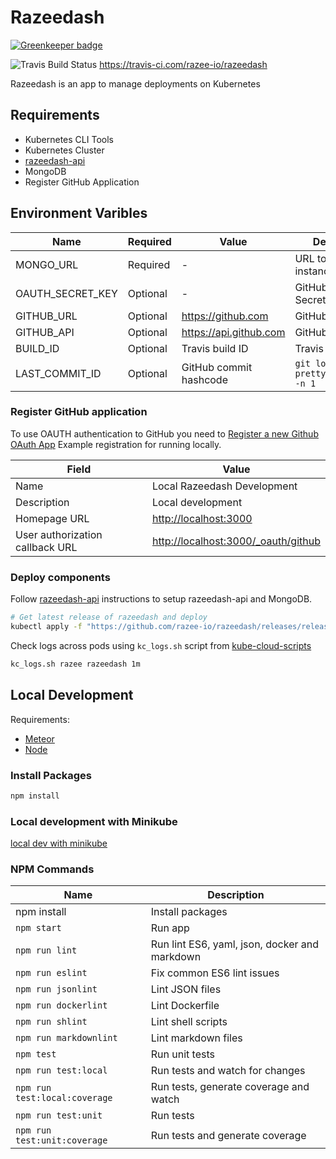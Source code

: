 # Razeedash

[![Greenkeeper badge](https://badges.greenkeeper.io/razee-io/Razeedash.svg)](https://greenkeeper.io/)

![Travis Build Status](https://api.travis-ci.com/razee-io/Razeedash.svg?branch=master)
<https://travis-ci.com/razee-io/razeedash>

Razeedash is an app to manage deployments on Kubernetes

## Requirements

- Kubernetes CLI Tools
- Kubernetes Cluster
- [razeedash-api](https://github.com/razee-io/razeedash-api)
- MongoDB
- Register GitHub Application

## Environment Varibles

| Name             | Required | Value                    | Description |
| ----             | -------- | -----                    | ----------- |
| MONGO_URL        | Required | -                        | URL to your mongo instance |
| OAUTH_SECRET_KEY | Optional | -                        | GitHub OAuth Secret Key |
| GITHUB_URL       | Optional | <https://github.com>     | GitHub URL |
| GITHUB_API       | Optional | <https://api.github.com> | GitHub API URL |
| BUILD_ID         | Optional | Travis build ID          | Travis Build ID |
| LAST_COMMIT_ID   | Optional | GitHub commit hashcode   | `git log --pretty=format:'%h' -n 1` |

### Register GitHub application

To use OAUTH authentication to GitHub you need to [Register a new Github OAuth App](https://github.com/settings/applications/new)
Example registration for running locally.

| Field | Value |
| ----- | ----- |
| Name | Local Razeedash Development |
| Description | Local development |
| Homepage URL | <http://localhost:3000> |
| User authorization callback URL | <http://localhost:3000/_oauth/github> |

### Deploy components

Follow [razeedash-api](https://github.com/razee-io/razeedash-api) instructions
to setup razeedash-api and MongoDB.

```bash
# Get latest release of razeedash and deploy
kubectl apply -f "https://github.com/razee-io/razeedash/releases/release/download/resource.yaml"
```

Check logs across pods using `kc_logs.sh` script from
[kube-cloud-scripts](https://github.com/razee-io/kube-cloud-scripts)

```bash
kc_logs.sh razee razeedash 1m
```

## Local Development

Requirements:

- [Meteor](https://www.meteor.com/install)
- [Node](https://nodejs.org/en/)

### Install Packages

```bash
npm install
```

### Local development with Minikube

[local dev with minikube](https://github.com/razee-io/Razeedash/blob/master/MINIKUBE.md)

### NPM Commands

| Name                          | Description |
| ----                          | ----------- |
| npm install                   | Install packages |
| `npm start`                   | Run app |
| `npm run lint`                | Run lint ES6, yaml, json, docker and markdown|
| `npm run eslint`              | Fix common ES6 lint issues |
| `npm run jsonlint`            | Lint JSON files |
| `npm run dockerlint`          | Lint Dockerfile |
| `npm run shlint`              | Lint shell scripts |
| `npm run markdownlint`        | Lint markdown files |
| `npm test`                    | Run unit tests |
| `npm run test:local`          | Run tests and watch for changes |
| `npm run test:local:coverage` | Run tests, generate coverage and watch |
| `npm run test:unit`           | Run tests |
| `npm run test:unit:coverage`  | Run tests and generate coverage |
